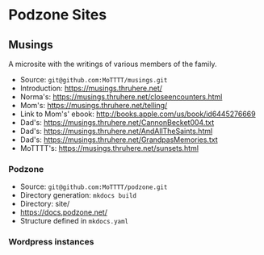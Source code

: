 # Podzone Sites

## Musings

A microsite with the writings of various members of the family.

- Source: `git@github.com:MoTTTT/musings.git`
- Introduction: <https://musings.thruhere.net/>
- Norma's: <https://musings.thruhere.net/closeencounters.html>
- Mom's: <https://musings.thruhere.net/telling/>
- Link to Mom's' ebook: <http://books.apple.com/us/book/id6445276669>
- Dad's: <https://musings.thruhere.net/CannonBecket004.txt>
- Dad's: <https://musings.thruhere.net/AndAllTheSaints.html>
- Dad's: <https://musings.thruhere.net/GrandpasMemories.txt>
- MoTTTT's: <https://musings.thruhere.net/sunsets.html>

### Podzone

- Source: `git@github.com:MoTTTT/podzone.git`
- Directory generation: `mkdocs build`
- Directory: site/
- <https://docs.podzone.net/>
- Structure defined in `mkdocs.yaml`

### Wordpress instances

